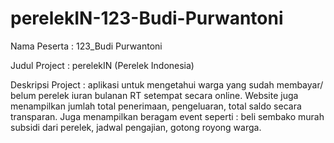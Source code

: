 # perelekIN-123-Budi-Purwantoni
 
Nama Peserta : 123_Budi Purwantoni

Judul Project : perelekIN (Perelek Indonesia)

Deskripsi Project : aplikasi untuk mengetahui warga yang sudah membayar/ belum perelek iuran bulanan RT setempat secara online. Website juga menampilkan jumlah total penerimaan, pengeluaran, total saldo secara transparan. Juga menampilkan beragam event seperti : beli sembako murah subsidi dari perelek, jadwal pengajian, gotong royong warga.

